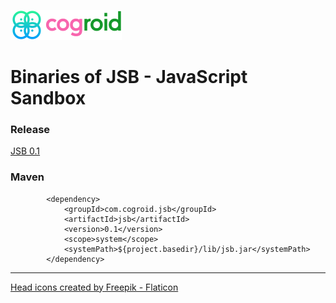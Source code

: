[![cogroid.com](https://github.com/cogroid/resources/raw/main/images/banner/cogroid-48.png)](https://cogroid.com)

# Binaries of JSB - JavaScript Sandbox

### Release

[JSB 0.1](https://github.com/cogroid/d-jsb-bin/releases/download/jsb-0.1/jsb.jar)

### Maven

```
        <dependency>
            <groupId>com.cogroid.jsb</groupId>
            <artifactId>jsb</artifactId>
            <version>0.1</version>
            <scope>system</scope>
            <systemPath>${project.basedir}/lib/jsb.jar</systemPath>
        </dependency>
```

---
[Head icons created by Freepik - Flaticon](https://www.flaticon.com/free-icons/head)
